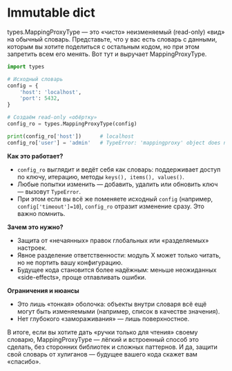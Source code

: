 # Immutable dict

types.MappingProxyType — это «чисто» неизменяемый (read-only) «вид» на обычный словарь. Представьте, что у вас есть словарь с данными, которым вы хотите поделиться с остальным кодом, но при этом запретить всем его менять. Вот тут и выручает MappingProxyType.

```python
import types

# Исходный словарь
config = {
    'host': 'localhost',
    'port': 5432,
}

# Создаём read-only «обёртку»
config_ro = types.MappingProxyType(config)

print(config_ro['host'])      # localhost
config_ro['user'] = 'admin'   # TypeError: 'mappingproxy' object does not support item assignment
```

**Как это работает?**

* `config_ro` выглядит и ведёт себя как словарь: поддерживает доступ по ключу, итерацию, методы `keys(), items(), values()`.
* Любые попытки изменить — добавить, удалить или обновить ключ — вызовут `TypeError`.
* При этом если вы всё же поменяете исходный `config` (например, `config['timeout']=10`), `config_ro` отразит изменение сразу. Это важно помнить.

**Зачем это нужно?**

* Защита от «нечаянных» правок глобальных или «разделяемых» настроек.
* Явное разделение ответственности: модуль X может только читать, но не портить вашу конфигурацию.
* Будущее кода становится более надёжным: меньше неожиданных «side-effects», проще отлавливать ошибки.

**Ограничения и нюансы**

* Это лишь «тонкая» оболочка: объекты внутри словаря всё ещё могут быть изменяемыми (например, список в качестве значения).
* Нет глубокого «замораживания» — лишь поверхностное.

В итоге, если вы хотите дать «ручки только для чтения» своему словарю, MappingProxyType — лёгкий и встроенный способ это сделать, без сторонних библиотек и сложных паттернов. И да, защити свой словарь от хулиганов — будущее вашего кода скажет вам «спасибо».
